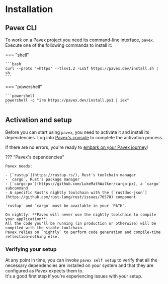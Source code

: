 # Installation

## Pavex CLI

To work on a Pavex project you need its command-line interface, `pavex`.\
Execute one of the following commands to install it:

=== "shell"

    ```bash
    curl --proto '=https' --tlsv1.2 -LsSf https://pavex.dev/install.sh | sh
    ```

=== "powershell"

    ```powershell
    powershell -c "irm https://pavex.dev/install.ps1 | iex"
    ```

## Activation and setup

Before you can start using `pavex`, you need to activate it and install its dependencies.
Log into [Pavex's console](https://console.pavex.dev/wizard/install) to complete the activation process.

If there are no errors, you're ready to [embark on your Pavex journey](learning_paths.md)!

??? "Pavex's dependencies"

    Pavex needs:

    - [`rustup`](https://rustup.rs/), Rust's toolchain manager
    - `cargo`, Rust's package manager
    - [`cargo-px`](https://github.com/LukeMathWalker/cargo-px), a `cargo` subcommand
    - A specific Rust's nightly toolchain with the [`rustdoc-json`](https://github.com/rust-lang/rust/issues/76578) component

    `rustup` and `cargo` must be available in your `PATH`.

    On nightly: **Pavex will never use the nightly toolchain to compile your application**.  
    All the code you'll be running (in production or otherwise) will be compiled with the stable toolchain.
    Pavex relies on `nightly` to perform code generation and compile-time reflection—nothing else.

### Verifying your setup

At any point in time, you can invoke `pavex self setup` to verify that all the necessary dependencies are installed
on your system and that they are configured as Pavex expects them to.\
It's a good first step if you're experiencing issues with your setup.
